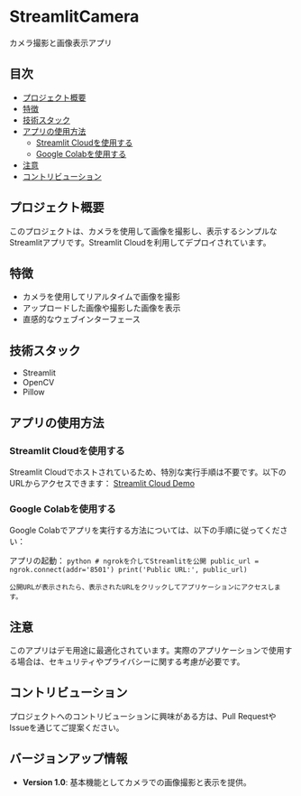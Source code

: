 # StreamlitCamera
カメラ撮影と画像表示アプリ

## 目次
- [プロジェクト概要](#プロジェクト概要)
- [特徴](#特徴)
- [技術スタック](#技術スタック)
- [アプリの使用方法](#アプリの使用方法)
  - [Streamlit Cloudを使用する](#streamlit-cloudを使用する)
  - [Google Colabを使用する](#google-colabを使用する)
- [注意](#注意)
- [コントリビューション](#コントリビューション)

## プロジェクト概要
このプロジェクトは、カメラを使用して画像を撮影し、表示するシンプルなStreamlitアプリです。Streamlit Cloudを利用してデプロイされています。

## 特徴
- カメラを使用してリアルタイムで画像を撮影
- アップロードした画像や撮影した画像を表示
- 直感的なウェブインターフェース

## 技術スタック
- Streamlit
- OpenCV
- Pillow

## アプリの使用方法
### Streamlit Cloudを使用する
Streamlit Cloudでホストされているため、特別な実行手順は不要です。以下のURLからアクセスできます：
[Streamlit Cloud Demo](https://appcamera-49bjbgvn9uxypnzedgruc6.streamlit.app/)

### Google Colabを使用する
Google Colabでアプリを実行する方法については、以下の手順に従ってください：

アプリの起動：
    ```python
    # ngrokを介してStreamlitを公開
    public_url = ngrok.connect(addr='8501')
    print('Public URL:', public_url)
    ```

    公開URLが表示されたら、表示されたURLをクリックしてアプリケーションにアクセスします。

## 注意
このアプリはデモ用途に最適化されています。実際のアプリケーションで使用する場合は、セキュリティやプライバシーに関する考慮が必要です。

## コントリビューション
プロジェクトへのコントリビューションに興味がある方は、Pull RequestやIssueを通じてご提案ください。

## バージョンアップ情報
- **Version 1.0**: 基本機能としてカメラでの画像撮影と表示を提供。
